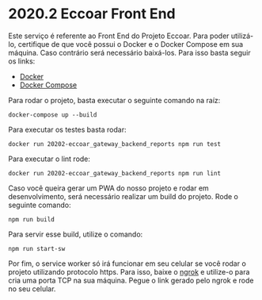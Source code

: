 # 2020.2 Eccoar Front End

Este serviço é referente ao Front End do Projeto Eccoar. Para poder utilizá-lo, certifique de que você possui o Docker e o Docker Compose em sua máquina. Caso contrário será necessário baixá-los. Para isso basta seguir os links:


* [Docker](https://docs.docker.com/get-docker/)
* [Docker Compose](https://docs.docker.com/compose/install/)

Para rodar o projeto, basta executar o seguinte comando na raíz:

```
docker-compose up --build
```

Para executar os testes basta rodar:
```
docker run 20202-eccoar_gateway_backend_reports npm run test
```

Para executar o lint rode:
```
docker run 20202-eccoar_gateway_backend_reports npm run lint
```

Caso você queira gerar um PWA do nosso projeto e rodar em desenvolvimento, será necessário realizar um build do projeto. Rode o seguinte comando:

```
npm run build
```

Para servir esse build, utilize o comando:

```
npm run start-sw
```

Por fim, o service worker só irá funcionar em seu celular se você rodar o projeto utilizando protocolo https. Para isso, baixe o [ngrok](https://ngrok.com/) e utilize-o para cria uma porta TCP na sua máquina. Pegue o link gerado pelo ngrok e rode no seu celular.